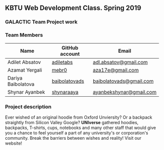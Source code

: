 ## KBTU Web Development Class. Spring 2019

### GALACTIC Team Project work

### Team Members
| Name | GitHub account | Email |
| --- | --- | --- |
| Adilet Absatov | [adiletabs](https://github.com/adiletabs/) | adl.absatov@gmail.com |
| Azamat Yergali | [mebr0](https://github.com/mebr0) | aza17e@gmail.com |
| Dariya Baibolatova | [baibolatovads](https://github.com/baibolatovads) | baibolatovads@gmail.com |
| Shynar Ayanbek | [shynaraaya](https://github.com/shynaraaya) | ayanbekshynar@gmail.com |

### Project description
Ever wished of an original hoodie from Oxford Unviersity? Or a backpack straightly from Silicon Valley Google? **UNIverse** gathered hoodies, backpacks, T-shirts, cups, notebooks and many other staff that would give you a chance to feel yourself a part of any university's or corporation's community. Break the barriers between wishes and reality! Visit our website!
